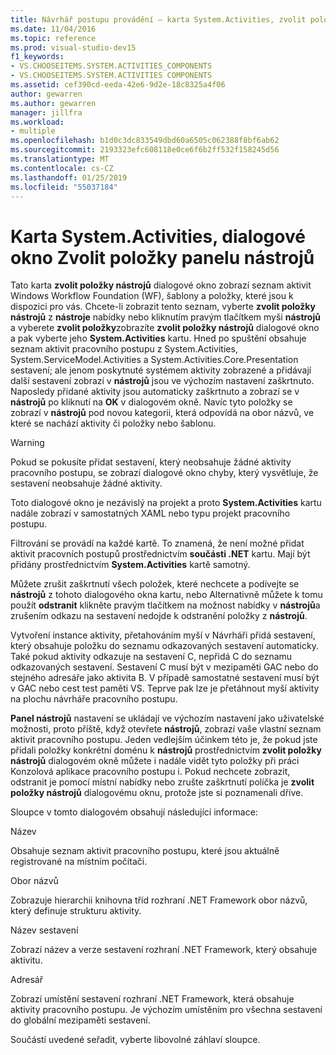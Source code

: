 ```yaml
---
title: Návrhář postupu provádění – karta System.Activities, zvolit položky panelu nástrojů – dialogové okno
ms.date: 11/04/2016
ms.topic: reference
ms.prod: visual-studio-dev15
f1_keywords:
- VS.CHOOSEITEMS.SYSTEM.ACTIVITIES_COMPONENTS
- VS.CHOOSEITEMS.SYSTEM.ACTIVITIES COMPONENTS
ms.assetid: cef390cd-eeda-42e6-9d2e-18c8325a4f06
author: gewarren
ms.author: gewarren
manager: jillfra
ms.workload:
- multiple
ms.openlocfilehash: b1d0c3dc833549dbd60a6505c062388f8bf6ab62
ms.sourcegitcommit: 2193323efc608118e0ce6f6b2ff532f158245d56
ms.translationtype: MT
ms.contentlocale: cs-CZ
ms.lasthandoff: 01/25/2019
ms.locfileid: "55037184"
---
```

# <a name="systemactivities-tab-choose-toolbox-items-dialog-box"></a>Karta System.Activities, dialogové okno Zvolit položky panelu nástrojů

Tato karta **zvolit položky nástrojů** dialogové okno zobrazí seznam aktivit Windows Workflow Foundation (WF), šablony a položky, které jsou k dispozici pro vás. Chcete-li zobrazit tento seznam, vyberte **zvolit položky nástrojů** z **nástroje** nabídky nebo kliknutím pravým tlačítkem myši **nástrojů** a vyberete **zvolit položky**zobrazíte **zvolit položky nástrojů** dialogové okno a pak vyberte jeho **System.Activities** kartu. Hned po spuštění obsahuje seznam aktivit pracovního postupu z System.Activities, System.ServiceModel.Activities a System.Activities.Core.Presentation sestavení; ale jenom poskytnuté systémem aktivity zobrazené a přidávají další sestavení zobrazí v **nástrojů** jsou ve výchozím nastavení zaškrtnuto. Naposledy přidané aktivity jsou automaticky zaškrtnuto a zobrazí se v **nástrojů** po kliknutí na **OK** v dialogovém okně. Navíc tyto položky se zobrazí v **nástrojů** pod novou kategorii, která odpovídá na obor názvů, ve které se nachází aktivity či položky nebo šablonu.

> [!WARNING]
> Pokud se pokusíte přidat sestavení, který neobsahuje žádné aktivity pracovního postupu, se zobrazí dialogové okno chyby, který vysvětluje, že sestavení neobsahuje žádné aktivity.

 Toto dialogové okno je nezávislý na projekt a proto **System.Activities** kartu nadále zobrazí v samostatných XAML nebo typu projekt pracovního postupu.

 Filtrování se provádí na každé kartě. To znamená, že není možné přidat aktivit pracovních postupů prostřednictvím **součásti .NET** kartu. Mají být přidány prostřednictvím **System.Activities** kartě samotný.

 Můžete zrušit zaškrtnutí všech položek, které nechcete a podívejte se **nástrojů** z tohoto dialogového okna kartu, nebo Alternativně můžete k tomu použít **odstranit** klikněte pravým tlačítkem na možnost nabídky v **nástrojů**a zrušením odkazu na sestavení nedojde k odstranění položky z **nástrojů**.

 Vytvoření instance aktivity, přetahováním myší v Návrháři přidá sestavení, který obsahuje položku do seznamu odkazovaných sestavení automaticky. Také pokud aktivity odkazuje na sestavení C, nepřidá C do seznamu odkazovaných sestavení. Sestavení C musí být v mezipaměti GAC nebo do stejného adresáře jako aktivita B. V případě samostatné sestavení musí být v GAC nebo cest test paměti VS. Teprve pak lze je přetáhnout myší aktivity na plochu návrháře pracovního postupu.

 **Panel nástrojů** nastavení se ukládají ve výchozím nastavení jako uživatelské možnosti, proto příště, když otevřete **nástrojů**, zobrazí vaše vlastní seznam aktivit pracovního postupu. Jeden vedlejším účinkem této je, že pokud jste přidali položky konkrétní doménu k **nástrojů** prostřednictvím **zvolit položky nástrojů** dialogovém okně můžete i nadále vidět tyto položky při práci Konzolová aplikace pracovního postupu i. Pokud nechcete zobrazit, odstranit je pomocí místní nabídky nebo zrušte zaškrtnutí políčka je **zvolit položky nástrojů** dialogovému oknu, protože jste si poznamenali dříve.

 Sloupce v tomto dialogovém obsahují následující informace:

 Název

 Obsahuje seznam aktivit pracovního postupu, které jsou aktuálně registrované na místním počítači.

 Obor názvů

 Zobrazuje hierarchii knihovna tříd rozhraní .NET Framework obor názvů, který definuje strukturu aktivity.

 Název sestavení

 Zobrazí název a verze sestavení rozhraní .NET Framework, který obsahuje aktivitu.

 Adresář

 Zobrazí umístění sestavení rozhraní .NET Framework, která obsahuje aktivity pracovního postupu. Je výchozím umístěním pro všechna sestavení do globální mezipaměti sestavení.

 Součástí uvedené seřadit, vyberte libovolné záhlaví sloupce.